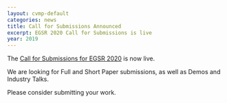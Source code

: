 ```yaml
---
layout: cvmp-default
categories: news
title: Call for Submissions Announced
excerpt: EGSR 2020 Call for Submissions is live
year: 2019
---
```


The [Call for Submissions for EGSR 2020]({{site.baseurl}}/2020/call-for-submissions/) is now live.

We are looking for Full and Short Paper submissions, as well as Demos and Industry Talks.

Please consider submitting your work.
